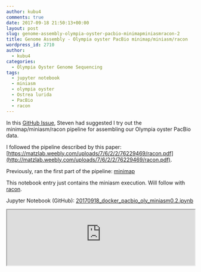 ```yaml
---
author: kubu4
comments: true
date: 2017-09-18 21:50:13+00:00
layout: post
slug: genome-assembly-olympia-oyster-pacbio-minimapminiasmracon-2
title: Genome Assembly - Olympia oyster PacBio minimap/miniasm/racon
wordpress_id: 2710
author:
  - kubu4
categories:
  - Olympia Oyster Genome Sequencing
tags:
  - jupyter notebook
  - miniasm
  - olympia oyster
  - Ostrea lurida
  - PacBio
  - racon
---
```


In this [GitHub Issue](https://github.com/RobertsLab/project-olympia.oyster-genomic/issues/29), Steven had suggested I try out the minimap/miniasm/racon pipeline for assembling our Olympia oyster PacBio data.

I followed the pipeline described by this paper: [https://matzlab.weebly.com/uploads/7/6/2/2/76229469/racon.pdf](http://matzlab.weebly.com/uploads/7/6/2/2/76229469/racon.pdf).

Previously, ran the first part of the pipeline: [minimap](https://robertslab.github.io/sams-notebook/2017-09-07-genome-assembly-olympia-oyster-pacbio-minimapminiasmracon.html)

This notebook entry just contains the miniasm execution. Will follow with [racon](https://robertslab.github.io/sams-notebook/2017-09-18-genome-assembly-olympia-oyster-pacbio-minimapminiasmracon-3.html).

Jupyter Notebook (GitHub): [20170918_docker_pacbio_oly_miniasm0.2.ipynb](https://github.com/sr320/LabDocs/blob/master/jupyter_nbs/sam/20170918_docker_pacbio_oly_miniasm0.2.ipynb)
<iframe src="https://render.githubusercontent.com/view/ipynb?commit=33abe7f3db5d3aac87c98dd48bcdaa1872be634c&enc;_url=68747470733a2f2f7261772e67697468756275736572636f6e74656e742e636f6d2f73723332302f4c6162446f63732f333361626537663364623564336161633837633938646434386263646161313837326265363334632f6a7570797465725f6e62732f73616d2f32303137303931385f646f636b65725f70616362696f5f6f6c795f6d696e6961736d302e322e6970796e62&nwo;=sr320%2FLabDocs&path;=jupyter_nbs%2Fsam%2F20170918_docker_pacbio_oly_miniasm0.2.ipynb&repository;_id=13746500&repository;_type=Repository#48876c5e-3156-4ac9-bcb6-77e7ff9cf72a" width="100%" same_height_as="window" scrolling="yes"></iframe>
